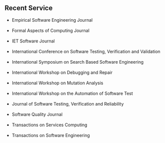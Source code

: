 ## Recent Service
<ul class="fa-ul">
<li><i class="fa-li fa fa-superpowers fa-lg"></i><div class="serviceitemonly"> Empirical Software Engineering Journal </div> <br>
<li><i class="fa-li fa fa-superpowers fa-lg"></i><div class="serviceitemonly"> Formal Aspects of Computing Journal </div> <br>
<li><i class="fa-li fa fa-superpowers fa-lg"></i><div class="serviceitemonly"> IET Software Journal </div> <br>
<li><i class="fa-li fa fa-superpowers fa-lg"></i><div class="serviceitemonly"> International Conference on Software Testing, Verification and Validation </div> <br>
<li><i class="fa-li fa fa-superpowers fa-lg"></i><div class="serviceitemonly"> International Symposium on Search Based Software Engineering </div> <br>
<li><i class="fa-li fa fa-superpowers fa-lg"></i><div class="serviceitemonly"> International Workshop on Debugging and Repair </div> <br>
<li><i class="fa-li fa fa-superpowers fa-lg"></i><div class="serviceitemonly"> International Workshop on Mutation Analysis </div> <br>
<li><i class="fa-li fa fa-superpowers fa-lg"></i><div class="serviceitemonly"> International Workshop on the Automation of Software Test </div> <br>
<li><i class="fa-li fa fa-superpowers fa-lg"></i><div class="serviceitemonly"> Journal of Software Testing, Verification and Reliability </div> <br>
<li><i class="fa-li fa fa-superpowers fa-lg"></i><div class="serviceitemonly"> Software Quality Journal </div> <br>
<li><i class="fa-li fa fa-superpowers fa-lg"></i><div class="serviceitemonly"> Transactions on Services Computing </div> <br>
<li><i class="fa-li fa fa-superpowers fa-lg"></i><div class="serviceitem"> Transactions on Software Engineering </div> <br>
</ul>

